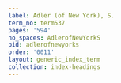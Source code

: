 ```yaml
---
label: Adler (of New York), S.
term_no: term537
pages: '594'
no_spaces: AdlerofNewYorkS
pid: adlerofnewyorks
order: '0011'
layout: generic_index_term
collection: index-headings
---
```

